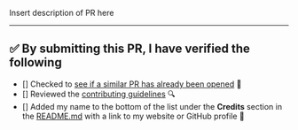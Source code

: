 Insert description of PR here

---

<!-- Thank you for contributing to this repo, it is much appreciated! 😊 -->

<!-- Before creating a PR, make sure to verify the following. -->

## ✅️ By submitting this PR, I have verified the following

* [] Checked to [see if a similar PR has already been opened](https://github.com/lordsequoia/seqfx/pulls) 🤔️
* [] Reviewed the [contributing guidelines](https://github.com/lordsequoia/seqfx/blob/master/CONTRIBUTING.md) 🔍️
* [] Added my name to the bottom of the list under the **Credits** section in the [README.md](https://github.com/lordsequoia/seqfx/blob/master/README.md) with a link to my website or GitHub profile 👥️
